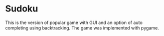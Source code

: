 # Sudoku
This is the version of popular game with GUI and an option of auto completing using backtracking. The game was implemented with pygame.
